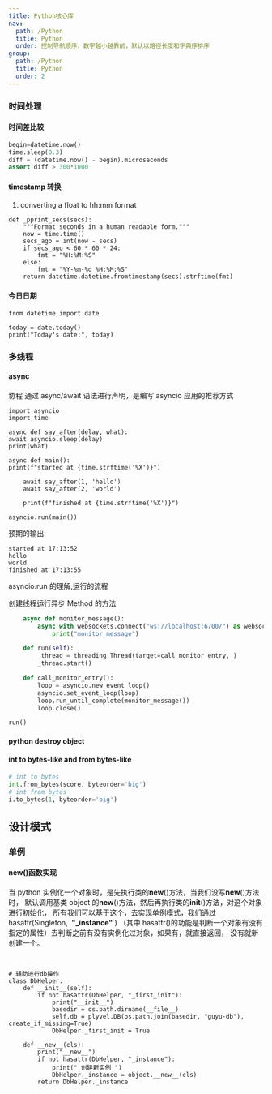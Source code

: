 ```yaml
---
title: Python核心库
nav:
  path: /Python
  title: Python
  order: 控制导航顺序，数字越小越靠前，默认以路径长度和字典序排序
group:
  path: /Python
  title: Python
  order: 2
---
```


### 时间处理

#### 时间差比较

```python
begin=datetime.now()
time.sleep(0.3)
diff = (datetime.now() - begin).microseconds
assert diff > 300*1000
```

#### timestamp 转换

1. converting a float to hh:mm format

```
def _pprint_secs(secs):
    """Format seconds in a human readable form."""
    now = time.time()
    secs_ago = int(now - secs)
    if secs_ago < 60 * 60 * 24:
        fmt = "%H:%M:%S"
    else:
        fmt = "%Y-%m-%d %H:%M:%S"
    return datetime.datetime.fromtimestamp(secs).strftime(fmt)
```

#### 今日日期

```
from datetime import date

today = date.today()
print("Today's date:", today)
```

### 多线程

#### async

协程 通过 async/await 语法进行声明，是编写 asyncio 应用的推荐方式

```
import asyncio
import time

async def say_after(delay, what):
await asyncio.sleep(delay)
print(what)

async def main():
print(f"started at {time.strftime('%X')}")

    await say_after(1, 'hello')
    await say_after(2, 'world')

    print(f"finished at {time.strftime('%X')}")

asyncio.run(main())
```

预期的输出:

```
started at 17:13:52
hello
world
finished at 17:13:55
```

asyncio.run 的理解,运行的流程

创建线程运行异步 Method 的方法

```python
    async def monitor_message():
        async with websockets.connect("ws://localhost:6700/") as websocket:
            print("monitor_message")

    def run(self):
        _thread = threading.Thread(target=call_monitor_entry, )
        _thread.start()

    def call_monitor_entry():
        loop = asyncio.new_event_loop()
        asyncio.set_event_loop(loop)
        loop.run_until_complete(monitor_message())
        loop.close()

run()
```

#### python destroy object

#### int to bytes-like and from bytes-like

```python
# int to bytes
int.from_bytes(score, byteorder='big')
# int from bytes
i.to_bytes(1, byteorder='big')
```

## 设计模式

### 单例

#### **new**()函数实现

当 python 实例化一个对象时，是先执行类的**new**()方法，当我们没写**new**()方法时， 默认调用基类 object 的**new**()方法，然后再执行类的**init**()方法，对这个对象进行初始化， 所有我们可以基于这个，去实现单例模式，我们通过 hasattr(Singleton,  **"\_instance"** ) （其中 hasattr()的功能是判断一个对象有没有指定的属性）去判断之前有没有实例化过对象，如果有，就直接返回， 没有就新创建一个。

```


# 辅助进行db操作
class DbHelper:
    def __init__(self):
        if not hasattr(DbHelper, "_first_init"):
            print("__init__")
            basedir = os.path.dirname(__file__)
            self.db = plyvel.DB(os.path.join(basedir, "guyu-db"), create_if_missing=True)
            DbHelper._first_init = True

    def __new__(cls):
        print("__new__")
        if not hasattr(DbHelper, "_instance"):
            print(" 创建新实例 ")
            DbHelper._instance = object.__new__(cls)
        return DbHelper._instance

```
